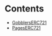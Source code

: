 

# Contents
- [GobblersERC721](GobblersERC721.sol/contract.GobblersERC721.md)
- [PagesERC721](PagesERC721.sol/contract.PagesERC721.md)
